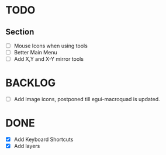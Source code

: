 # TODO


## Section
- [ ] Mouse Icons when using tools
- [ ] Better Main Menu
- [ ] Add X,Y and X-Y mirror tools 
    
# BACKLOG

- [ ] Add image icons, postponed till egui-macroquad is updated.

# DONE
- [x] Add Keyboard Shortcuts
- [x] Add layers

